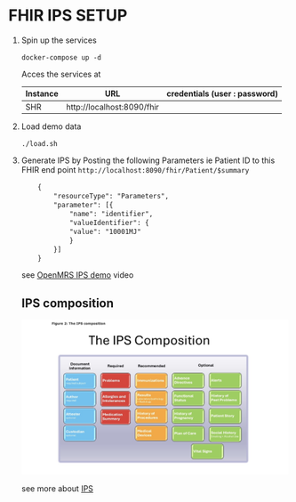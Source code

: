 # FHIR IPS SETUP

1. Spin up the services

    ```
    docker-compose up -d
    ```

    Acces the services at 

    | Instance  |     URL       | credentials (user : password)|
    |---------- |:-------------:|------:                       |
    | SHR      | http://localhost:8090/fhir  |   | 


2. Load demo data 

    ```
    ./load.sh
    ```

 3. Generate IPS by Posting the following Parameters ie Patient ID to this FHIR end point ```http://localhost:8090/fhir/Patient/$summary```
   
    ```
        {
            "resourceType": "Parameters",
            "parameter": [{
                "name": "identifier",
                "valueIdentifier": {
                "value": "10001MJ"
                }
            }]
        } 
    ```

    see [OpenMRS IPS demo](https://youtu.be/wF7rYk7eXUs) video

    ## IPS composition

    ![IPS](./image.png)

    see more about [IPS](https://build.fhir.org/ig/HL7/fhir-ips/)



